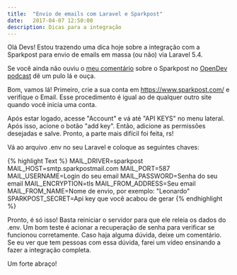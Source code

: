 ```yaml
---
title:  "Envio de emails com Laravel e Sparkpost"
date:   2017-04-07 12:50:00
description: Dicas para a integração
---
```



Olá Devs! Estou trazendo uma dica hoje sobre a integração com a Sparkpost para envio de emails em massa (ou não) via Laravel 5.4.

Se você ainda não ouviu o [meu comentário](http://bit.ly/2pDdep2) sobre o Sparkpost no [OpenDev podcast](http://www.opendevpodcast.com.br/) dê um pulo lá e ouça.

Bom, vamos lá! Primeiro, crie a sua conta em https://www.sparkpost.com/ e verifique o Email. Esse procedimento é igual ao de qualquer outro site quando você inicia uma conta.

Após estar logado, acesse "Account" e vá até "API KEYS" no menu lateral. Após isso, acione o botão "add key". Então, adicione as permissões desejadas e salve. Pronto, a parte mais difícil foi feita, rs! 

Vá ao arquivo .env no seu Laravel e coloque as seguintes chaves:

{% highlight Text %}
MAIL_DRIVER=sparkpost
MAIL_HOST=smtp.sparkpostmail.com
MAIL_PORT=587
MAIL_USERNAME=Login do seu email
MAIL_PASSWORD=Senha do seu email
MAIL_ENCRYPTION=tls
MAIL_FROM_ADDRESS=Seu email
MAIL_FROM_NAME=Nome de envio, por exemplo: "Leonardo"
SPARKPOST_SECRET=Api key que você acabou de gerar
{% endhighlight %}


Pronto, é só isso! Basta reiniciar o servidor para que ele releia os dados do .env. Um bom teste é acionar a recuperação de senha para verificar se funcionou corretamente. Caso haja alguma dúvida, deixe um comentário. Se eu ver que tem pessoas com essa dúvida, farei um vídeo ensinando a fazer a integração completa.


Um forte abraço!